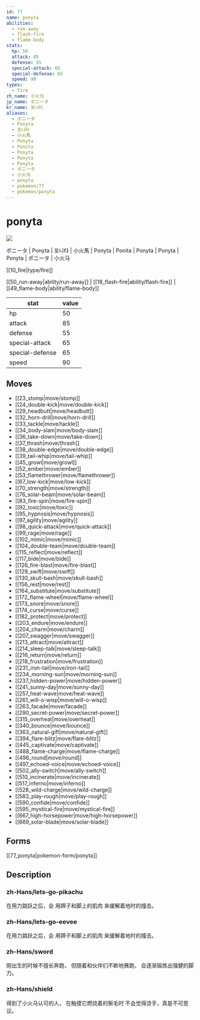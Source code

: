 ```yaml
---
id: 77
name: ponyta
abilities:
  - run-away
  - flash-fire
  - flame-body
stats:
  hp: 50
  attack: 85
  defense: 55
  special-attack: 65
  special-defense: 65
  speed: 90
types:
  - fire
zh_name: 小火马
jp_name: ポニータ
kr_name: 포니타
aliases:
  - ポニータ
  - Ponyta
  - 포니타
  - 小火馬
  - Ponyta
  - Ponita
  - Ponyta
  - Ponyta
  - Ponyta
  - ポニータ
  - 小火马
  - ponyta
  - pokemon/77
  - pokemon/ponyta
---
```

# ponyta

![](https://raw.githubusercontent.com/PokeAPI/sprites/master/sprites/pokemon/77.png)

ポニータ | Ponyta | 포니타 | 小火馬 | Ponyta | Ponita | Ponyta | Ponyta | Ponyta | ポニータ | 小火马

[[10_fire|type/fire]]

[[50_run-away|ability/run-away]] | [[18_flash-fire|ability/flash-fire]] | [[49_flame-body|ability/flame-body]]

|stat|value|
|---|---|
|hp|50|
|attack|85|
|defense|55|
|special-attack|65|
|special-defense|65|
|speed|90|


## Moves

- [[23_stomp|move/stomp]]
- [[24_double-kick|move/double-kick]]
- [[29_headbutt|move/headbutt]]
- [[32_horn-drill|move/horn-drill]]
- [[33_tackle|move/tackle]]
- [[34_body-slam|move/body-slam]]
- [[36_take-down|move/take-down]]
- [[37_thrash|move/thrash]]
- [[38_double-edge|move/double-edge]]
- [[39_tail-whip|move/tail-whip]]
- [[45_growl|move/growl]]
- [[52_ember|move/ember]]
- [[53_flamethrower|move/flamethrower]]
- [[67_low-kick|move/low-kick]]
- [[70_strength|move/strength]]
- [[76_solar-beam|move/solar-beam]]
- [[83_fire-spin|move/fire-spin]]
- [[92_toxic|move/toxic]]
- [[95_hypnosis|move/hypnosis]]
- [[97_agility|move/agility]]
- [[98_quick-attack|move/quick-attack]]
- [[99_rage|move/rage]]
- [[102_mimic|move/mimic]]
- [[104_double-team|move/double-team]]
- [[115_reflect|move/reflect]]
- [[117_bide|move/bide]]
- [[126_fire-blast|move/fire-blast]]
- [[129_swift|move/swift]]
- [[130_skull-bash|move/skull-bash]]
- [[156_rest|move/rest]]
- [[164_substitute|move/substitute]]
- [[172_flame-wheel|move/flame-wheel]]
- [[173_snore|move/snore]]
- [[174_curse|move/curse]]
- [[182_protect|move/protect]]
- [[203_endure|move/endure]]
- [[204_charm|move/charm]]
- [[207_swagger|move/swagger]]
- [[213_attract|move/attract]]
- [[214_sleep-talk|move/sleep-talk]]
- [[216_return|move/return]]
- [[218_frustration|move/frustration]]
- [[231_iron-tail|move/iron-tail]]
- [[234_morning-sun|move/morning-sun]]
- [[237_hidden-power|move/hidden-power]]
- [[241_sunny-day|move/sunny-day]]
- [[257_heat-wave|move/heat-wave]]
- [[261_will-o-wisp|move/will-o-wisp]]
- [[263_facade|move/facade]]
- [[290_secret-power|move/secret-power]]
- [[315_overheat|move/overheat]]
- [[340_bounce|move/bounce]]
- [[363_natural-gift|move/natural-gift]]
- [[394_flare-blitz|move/flare-blitz]]
- [[445_captivate|move/captivate]]
- [[488_flame-charge|move/flame-charge]]
- [[496_round|move/round]]
- [[497_echoed-voice|move/echoed-voice]]
- [[502_ally-switch|move/ally-switch]]
- [[510_incinerate|move/incinerate]]
- [[517_inferno|move/inferno]]
- [[528_wild-charge|move/wild-charge]]
- [[583_play-rough|move/play-rough]]
- [[590_confide|move/confide]]
- [[595_mystical-fire|move/mystical-fire]]
- [[667_high-horsepower|move/high-horsepower]]
- [[669_solar-blade|move/solar-blade]]

## Forms



[[77_ponyta|pokemon-form/ponyta]]

## Description

### zh-Hans/lets-go-pikachu

在用力跳跃之后，会
用蹄子和脚上的肌肉
来缓解着地时的撞击。

### zh-Hans/lets-go-eevee

在用力跳跃之后，会
用蹄子和脚上的肌肉
来缓解着地时的撞击。

### zh-Hans/sword

刚出生的时候不擅长奔跑，
但随着和伙伴们不断地赛跑，
会逐渐锻炼出强健的脚力。

### zh-Hans/shield

得到了小火马认可的人，
在触摸它燃烧着的鬃毛时
不会觉得烫手，真是不可思议。

